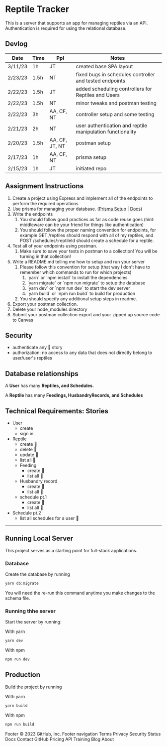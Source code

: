 # Reptile Tracker
This is a server that supports an app for managing reptiles via an API. Authentication is required for using the relational database.

## Devlog
|Date |Time  |Ppl |Notes |
--- | --- | --- | ---|
|3/11/23 |1h |JT |created base SPA layout |
|2/23/23 |1.5h |NT |fixed bugs in schedules controller and tested endpoints |
|2/22/23 |1.5h |JT |added scheduling controllers for Reptiles and Users |
|2/22/23 |1.5h |NT |minor tweaks and postman testing |
|2/22/23 |3h |AA, CF, NT |controller setup and some testing |
|2/21/23 |2h |NT |user authentication and reptile manipulation functionality | 
|2/20/23 |1.5h |AA, CF, JT, NT |postman setup |  
|2/17/23 |1h |AA, CF, NT |prisma setup |  
|2/15/23 |1h |JT |initiated repo |  

## Assignment Instructions
1.  Create a project using Express and implement all of the endpoints to perform the required operations
2.  Use prisma for managing your database. ([Prisma Setup](https://usu.instructure.com/courses/729048/pages/prisma-and-databases?module_item_id=5522700) | [Docs](https://www.prisma.io/docs/getting-started/quickstart))
3.  Write the endpoints
    1.  You should follow good practices as far as code reuse goes (hint: middleware can be your friend for things like authentication)
    2.  You should follow the proper naming convention for endpoints, for example GET /reptiles should respond with all of my reptiles, and POST /schedules/:reptileId should create a schedule for a reptile.
4.  Test all of your endpoints using postman.  
    1.  Make sure to save your tests in postman to a collection! You will be turning in that collection!
5.  Write a README.md telling me how to setup and run your server
    1.  Please follow this convention for setup (that way I don't have to remember which commands to run for which projects)
        1.  \`yarn\` or \`npm install\` to install the dependencies
        2.  \`yarn migrate\` or \`npm run migrate\` to setup the database
        3.  \`yarn dev\` or \`npm run dev\` to start the dev server
        4.  \`yarn build\` or \`npm run build\` to build for production
    2.  You should specify any additional setup steps in readme.
6.  Export your postman collection.
7.  Delete your node\_modules directory
8.  Submit your postman collection export and your zipped up source code to Canvas

## Security 
- authenticate any 🔐 story
- authorization: no access to any data that does not directly belong to user/user's reptiles

## Database relationships

A **User** has many **Reptiles, and Schedules.**

A **Reptile** has many **Feedings, HusbandryRecords, and Schedules** 

## Technical Requirements: Stories  
- User
	- create
	- sign in
- Reptile
	- create 🔐
	- delete 🔐
	- update 🔐
	- list all 🔐
	- Feeding
		- create 🔐
		- list all 🔐
	- Husbandry record
		- create 🔐
		- list all 🔐
	- schedule pt.1
		- create 🔐
		- list all 🔐
- Schedule pt.2
	- list all schedules for a user 🔐

----
## Running Local Server
This project serves as a starting point for full-stack applications.

### Database
Create the database by running
```bash
yarn db:migrate
```
You will need the re-run this command anytime you make changes to the schema file.

### Running thhe server
Start the server by running:

With yarn
```bash
yarn dev
```

With npm
```bash
npm run dev
```

## Production
Build the project by running

With yarn
```bash
yarn build
```

With npm
```bash
npm run build
```
Footer
© 2023 GitHub, Inc.
Footer navigation
Terms
Privacy
Security
Status
Docs
Contact GitHub
Pricing
API
Training
Blog
About
